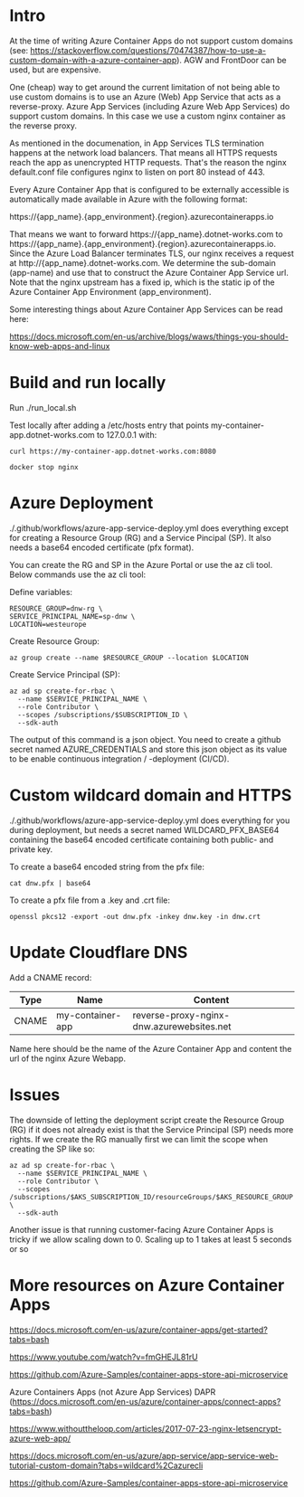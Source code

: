# Intro

At the time of writing Azure Container Apps do not support custom domains (see: https://stackoverflow.com/questions/70474387/how-to-use-a-custom-domain-with-a-azure-container-app). AGW and FrontDoor can be used, but are expensive.

One (cheap) way to get around the current limitation of not being able to use custom domains is to use an Azure (Web) App Service that acts as a reverse-proxy. Azure App Services (including Azure Web App Services) do support custom domains. In this case we use a custom nginx container as the reverse proxy.

As mentioned in the documenation, in App Services TLS termination happens at the network load balancers. That means all HTTPS requests reach the app as unencrypted HTTP requests. That's the reason the nginx default.conf file configures nginx to listen on port 80 instead of 443.

Every Azure Container App that is configured to be externally accessible is automatically made available in Azure with the following format:

https://{app_name}.{app_environment}.{region}.azurecontainerapps.io

That means we want to forward https://{app_name}.dotnet-works.com to https://{app_name}.{app_environment}.{region}.azurecontainerapps.io. Since the Azure Load Balancer terminates TLS, our nginx receives a request at http://{app_name}.dotnet-works.com. We determine the sub-domain (app-name) and use that to construct the Azure Container App Service url. Note that the nginx upstream has a fixed ip, which is the static ip of the Azure Container App Environment (app_environment).

Some interesting things about Azure Container App Services can be read here:

https://docs.microsoft.com/en-us/archive/blogs/waws/things-you-should-know-web-apps-and-linux

# Build and run locally

Run ./run_local.sh

Test locally after adding a /etc/hosts entry that points my-container-app.dotnet-works.com to 127.0.0.1 with:

```
curl https://my-container-app.dotnet-works.com:8080
```

```
docker stop nginx
```

# Azure Deployment

./.github/workflows/azure-app-service-deploy.yml does everything except for creating a Resource Group (RG) and a Service Pincipal (SP). It also needs a base64 encoded certificate (pfx format).

You can create the RG and SP in the Azure Portal or use the az cli tool. Below commands use the az cli tool:

Define variables:

```
RESOURCE_GROUP=dnw-rg \
SERVICE_PRINCIPAL_NAME=sp-dnw \
LOCATION=westeurope
```

Create Resource Group:

```
az group create --name $RESOURCE_GROUP --location $LOCATION
```

Create Service Principal (SP):

```
az ad sp create-for-rbac \
  --name $SERVICE_PRINCIPAL_NAME \
  --role Contributor \
  --scopes /subscriptions/$SUBSCRIPTION_ID \
  --sdk-auth
```

The output of this command is a json object. You need to create a github secret named AZURE_CREDENTIALS and store this json object as its value to be enable continuous integration / -deployment (CI/CD).

# Custom wildcard domain and HTTPS

./.github/workflows/azure-app-service-deploy.yml does everything for you during deployment, but needs a secret named WILDCARD_PFX_BASE64 containing the base64 encoded certificate containing both public- and private key.

To create a base64 encoded string from the pfx file:

```
cat dnw.pfx | base64
```

To create a pfx file from a .key and .crt file:

```
openssl pkcs12 -export -out dnw.pfx -inkey dnw.key -in dnw.crt
```

# Update Cloudflare DNS

Add a CNAME record:

| Type  | Name             | Content                                   |
| ----- | ---------------- | ----------------------------------------- |
| CNAME | my-container-app | reverse-proxy-nginx-dnw.azurewebsites.net |

Name here should be the name of the Azure Container App and content the url of the nginx Azure Webapp.

# Issues

The downside of letting the deployment script create the Resource Group (RG) if it does not already exist is that the Service Principal (SP) needs more rights. If we create the RG manually first we can limit the scope when creating the SP like so:

```
az ad sp create-for-rbac \
  --name $SERVICE_PRINCIPAL_NAME \
  --role Contributor \
  --scopes /subscriptions/$AKS_SUBSCRIPTION_ID/resourceGroups/$AKS_RESOURCE_GROUP \
  --sdk-auth
```

Another issue is that running customer-facing Azure Container Apps is tricky if we allow scaling down to 0. Scaling up to 1 takes at least 5 seconds or so

# More resources on Azure Container Apps

https://docs.microsoft.com/en-us/azure/container-apps/get-started?tabs=bash

https://www.youtube.com/watch?v=fmGHEJL81rU

https://github.com/Azure-Samples/container-apps-store-api-microservice

Azure Containers Apps (not Azure App Services)
DAPR (https://docs.microsoft.com/en-us/azure/container-apps/connect-apps?tabs=bash)

https://www.withouttheloop.com/articles/2017-07-23-nginx-letsencrypt-azure-web-app/

https://docs.microsoft.com/en-us/azure/app-service/app-service-web-tutorial-custom-domain?tabs=wildcard%2Cazurecli

https://github.com/Azure-Samples/container-apps-store-api-microservice
